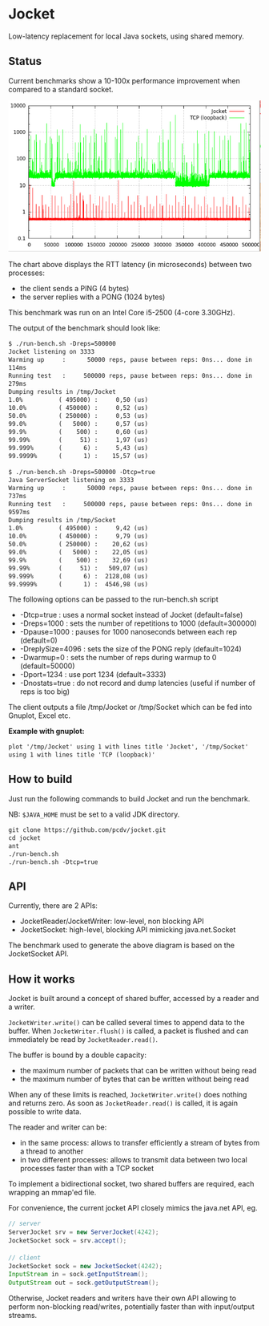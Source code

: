 Jocket
======

Low-latency replacement for local Java sockets, using shared memory.


Status
------

Current benchmarks show a 10-100x performance improvement when compared to a standard socket.

![alt text](docs/bench.png "The thick red line is around 500 nanoseconds")

The chart above displays the RTT latency (in microseconds) between two processes:
 - the client sends a PING (4 bytes)
 - the server replies with a PONG (1024 bytes)

This benchmark was run on an Intel Core i5-2500 (4-core 3.30GHz).

The output of the benchmark should look like:

```
$ ./run-bench.sh -Dreps=500000
Jocket listening on 3333
Warming up     :      50000 reps, pause between reps: 0ns... done in 114ms
Running test   :     500000 reps, pause between reps: 0ns... done in 279ms
Dumping results in /tmp/Jocket
1.0%          ( 495000) :     0,50 (us)
10.0%         ( 450000) :     0,52 (us)
50.0%         ( 250000) :     0,53 (us)
99.0%         (   5000) :     0,57 (us)
99.9%         (    500) :     0,60 (us)
99.99%        (     51) :     1,97 (us)
99.999%       (      6) :     5,43 (us)
99.9999%      (      1) :    15,57 (us)

$ ./run-bench.sh -Dreps=500000 -Dtcp=true
Java ServerSocket listening on 3333
Warming up     :      50000 reps, pause between reps: 0ns... done in 737ms
Running test   :     500000 reps, pause between reps: 0ns... done in 9597ms
Dumping results in /tmp/Socket
1.0%          ( 495000) :     9,42 (us)
10.0%         ( 450000) :     9,79 (us)
50.0%         ( 250000) :    20,62 (us)
99.0%         (   5000) :    22,05 (us)
99.9%         (    500) :    32,69 (us)
99.99%        (     51) :   509,07 (us)
99.999%       (      6) :  2128,08 (us)
99.9999%      (      1) :  4546,98 (us)
```

The following options can be passed to the run-bench.sh script
 - -Dtcp=true : uses a normal socket instead of Jocket (default=false)
 - -Dreps=1000 : sets the number of repetitions to 1000 (default=300000)
 - -Dpause=1000 : pauses for 1000 nanoseconds between each rep (default=0)
 - -DreplySize=4096 : sets the size of the PONG reply (default=1024)
 - -Dwarmup=0 : sets the number of reps during warmup to 0 (default=50000)
 - -Dport=1234 : use port 1234 (default=3333)
 - -Dnostats=true : do not record and dump latencies (useful if number of reps is too big)

The client outputs a file /tmp/Jocket or /tmp/Socket which can be fed into Gnuplot, Excel etc. 

__Example with gnuplot:__

```
plot '/tmp/Jocket' using 1 with lines title 'Jocket', '/tmp/Socket' using 1 with lines title 'TCP (loopback)'
```

How to build
------------

Just run the following commands to build Jocket and run the benchmark.

NB: `$JAVA_HOME` must be set to a valid JDK directory.

```
git clone https://github.com/pcdv/jocket.git
cd jocket
ant
./run-bench.sh
./run-bench.sh -Dtcp=true
```

API
---

Currently, there are 2 APIs:
 - JocketReader/JocketWriter: low-level, non blocking API
 - JocketSocket: high-level, blocking API mimicking java.net.Socket

The benchmark used to generate the above diagram is based on the JocketSocket API.


How it works
------------

Jocket is built around a concept of shared buffer, accessed by a reader and a writer.

`JocketWriter.write()` can be called several times to append data to the buffer. When `JocketWriter.flush()` is called, a packet is flushed and can immediately be read by `JocketReader.read()`.

The buffer is bound by a double capacity:
 - the maximum number of packets that can be written without being read
 - the maximum number of bytes that can be written without being read

When any of these limits is reached, `JocketWriter.write()` does nothing and returns zero. As soon as `JocketReader.read()` is called, it is again possible to write data.

The reader and writer can be:
 - in the same process: allows to transfer efficiently a stream of bytes from a thread to another
 - in two different processes: allows to transmit data between two local processes faster than with a TCP socket

To implement a bidirectional socket, two shared buffers are required, each wrapping an mmap'ed file.

For convenience, the current jocket API closely mimics the java.net API, eg.


```java
// server
ServerJocket srv = new ServerJocket(4242);
JocketSocket sock = srv.accept();

// client
JocketSocket sock = new JocketSocket(4242);
InputStream in = sock.getInputStream();
OutputStream out = sock.getOutputStream();
```

Otherwise, Jocket readers and writers have their own API allowing to perform non-blocking read/writes, 
potentially faster than with input/output streams.
